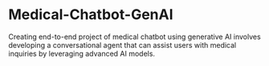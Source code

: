 # Medical-Chatbot-GenAI
 Creating end-to-end project of medical chatbot using generative AI involves developing a conversational agent that can assist users with medical inquiries by leveraging advanced AI models.
